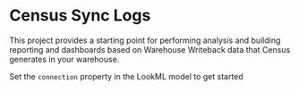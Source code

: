 
<h1> Census Sync Logs </h1>

This project provides a starting point for performing analysis and building reporting and dashboards based on Warehouse Writeback data that Census generates in your warehouse.

Set the `connection` property in the LookML model to get started
